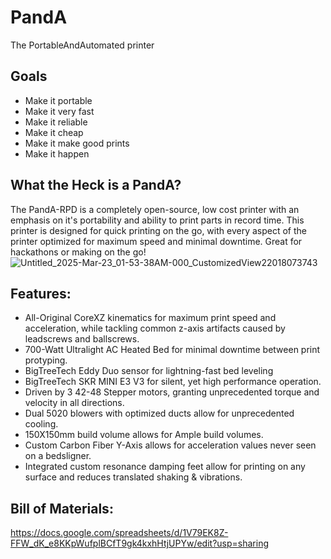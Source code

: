 # PandA
The PortableAndAutomated printer
## Goals
- Make it portable
- Make it very fast
- Make it reliable
- Make it cheap
- Make it make good prints
- Make it happen
## What the Heck is a PandA?
The PandA-RPD is a completely open-source, low cost printer with an emphasis on it's portability and ability to print parts in record time. This printer is designed for quick printing on the go, with every aspect of the printer optimized for maximum speed and minimal downtime.  Great for hackathons or making on the go!
![Untitled_2025-Mar-23_01-53-38AM-000_CustomizedView22018073743](https://github.com/user-attachments/assets/702e0df6-3828-41a6-ace2-b3a03b36b2d9)

## Features:
- All-Original CoreXZ kinematics for maximum print speed and acceleration, while tackling common z-axis artifacts caused by leadscrews and ballscrews.
- 700-Watt Ultralight AC Heated Bed for minimal downtime between print protyping.
- BigTreeTech Eddy Duo sensor for lightning-fast bed leveling
- BigTreeTech SKR MINI E3 V3 for silent, yet high performance operation.
- Driven by 3 42-48 Stepper motors, granting unprecedented torque and velocity in all directions.
- Dual 5020 blowers with optimized ducts allow for unprecedented cooling.
- 150X150mm build volume allows for Ample build volumes.
- Custom Carbon Fiber Y-Axis allows for acceleration values never seen on a bedsligner.
- Integrated custom resonance damping feet allow for printing on any surface and reduces translated shaking & vibrations.

## Bill of Materials:
https://docs.google.com/spreadsheets/d/1V79EK8Z-FFW_dK_e8KKpWufplBCfT9gk4kxhHtjUPYw/edit?usp=sharing

